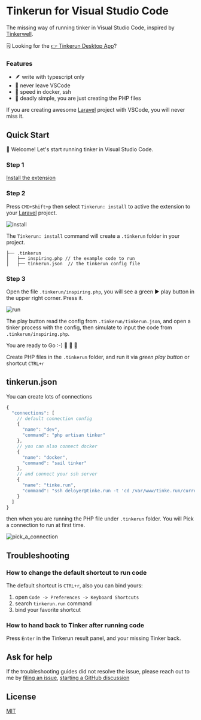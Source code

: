 # Tinkerun for Visual Studio Code

The missing way of running tinker in Visual Studio Code, inspired by [Tinkerwell](https://tinkerwell.app/).

🗒 Looking for the [👉 Tinkerun Desktop App](//tinke.run)?

### Features
- 🪶 write with typescript only
- 🖖 never leave VSCode
- 🚀 speed in docker, ssh
- 🥶 deadly simple, you are just creating the PHP files

If you are creating awesome [Laravel](https://laravel.com) project with VSCode, you will never miss it.

## Quick Start
👋 Welcome! Let's start running tinker in Visual Studio Code.

### Step 1
[Install the extension](https://marketplace.visualstudio.com/items?itemName=tinkerun.tinkerun-vscode)

### Step 2
Press `CMD+Shift+p` then select `Tinkerun: install` to active the extension to your [Laravel](https://laravel.com) project.

![install](https://user-images.githubusercontent.com/1612364/115061614-f8adb880-9f1b-11eb-9cfc-a9bf0c2bd4f7.gif)


The `Tinkerun: install` command will create a `.tinkerun` folder in your project.

```
├── .tinkerun
│   ├── inspiring.php // the example code to run
│   ├── tinkerun.json  // the tinkerun config file
```

### Step 3
Open the file `.tinkerun/inspiring.php`, you will see a green ▶️ play button in the upper right corner. Press it.

![run](https://user-images.githubusercontent.com/1612364/115061662-0b27f200-9f1c-11eb-9759-56f80c1a58a5.gif)

The play button read the config from `.tinkerun/tinkerun.json`, 
and open a tinker process with the config, then simulate to input the code from `.tinkerun/inspiring.php`.

You are ready to Go :-) 🎉 🎉 🎉

Create PHP files in the `.tinkerun` folder, and run it via *green play button* or shortcut `CTRL+r`

## tinkerun.json

You can create lots of connections

```js
{
  "connections": [
	// default connection config
    {
      "name": "dev",
      "command": "php artisan tinker"
    },
	// you can also connect docker
	{
      "name": "docker",
      "command": "sail tinker"
    },
	// and connect your ssh server
	{
	  "name": "tinke.run",
      "command": "ssh deloyer@tinke.run -t 'cd /var/www/tinke.run/current && php artisan tinker;bash --login'"
	}
  ]
}
```

then when you are running the PHP file under `.tinkerun` folder.  You will Pick a connection to run at first time.

![pick\_a\_connection](https://user-images.githubusercontent.com/1612364/115065632-f26e0b00-9f20-11eb-989f-05496136ae43.gif)

## Troubleshooting

### How to change the default shortcut to run code

The default shortcut is `CTRL+r`, also you can bind yours:

1. open `Code -> Preferences -> Keyboard Shortcuts`
2. search `tinkerun.run` command
3. bind your favorite shortcut

### How to hand back to Tinker after running code

Press `Enter` in the Tinkerun result panel, and your missing Tinker back.

## Ask for help

If the troubleshooting guides did not resolve the issue, please reach out to me by [filing an issue](https://github.com/tinkerun/tinkerun-vscode/issues/new), [starting a GitHub discussion](https://github.com/tinkerun/tinkerun-vscode/discussions/new)

## License

[MIT](./LICENSE)
